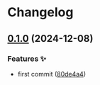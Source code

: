 # Changelog

## [0.1.0](https://github.com/hugomods/jsend/compare/v0.0.1...v0.1.0) (2024-12-08)


### Features ✨

* first commit ([80de4a4](https://github.com/hugomods/jsend/commit/80de4a40550cf642fe95dc37586e85f7b4f531ff))
